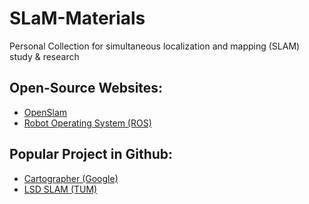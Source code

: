 # SLaM-Materials
Personal Collection for simultaneous localization and mapping (SLAM) study &amp; research

## Open-Source Websites:
- [OpenSlam](http://www.openslam.org/)
- [Robot Operating System (ROS)](http://www.ros.org/)

## Popular Project in Github:
- [Cartographer (Google)](https://github.com/googlecartographer)
- [LSD SLAM (TUM)](https://github.com/tum-vision/lsd_slam)
